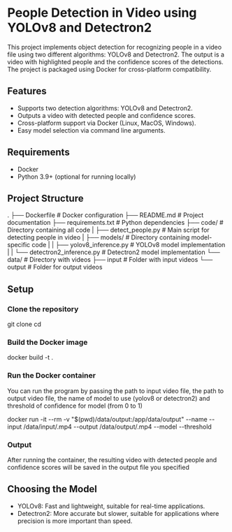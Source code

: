 # People Detection in Video using YOLOv8 and Detectron2

This project implements object detection for recognizing people in a video file using two different algorithms: YOLOv8 and Detectron2. The output is a video with highlighted people and the confidence scores of the detections. The project is packaged using Docker for cross-platform compatibility.

## Features

- Supports two detection algorithms: YOLOv8 and Detectron2.
- Outputs a video with detected people and confidence scores.
- Cross-platform support via Docker (Linux, MacOS, Windows).
- Easy model selection via command line arguments.

## Requirements

- Docker
- Python 3.9+ (optional for running locally)

## Project Structure

.
├── Dockerfile                            # Docker configuration
├── README.md                             # Project documentation
├── requirements.txt                      # Python dependencies
├── code/                                 # Directory containing all code
|    ├── detect_people.py                 # Main script for detecting people in video
|    ├── models/                          # Directory containing model-specific code
|    |   ├── yolov8_inference.py          # YOLOv8 model implementation
|    |   └── detectron2_inference.py      # Detectron2 model implementation
└── data/                                 # Directory with videos
    ├── input                             # Folder with input videos
    └── output                            # Folder for output videos

## Setup

### Clone the repository

git clone <repository-url>
cd <repository-folder>

### Build the Docker image

docker build -t <your-docker-image-name> .

### Run the Docker container

You can run the program by passing the path to input video file, the path to output video file, the name of model to use (yolov8 or detectron2) and threshold of confidence for model (from 0 to 1)

docker run -it --rm -v "$(pwd)/data/output:/app/data/output" --name <your-docker-container-name> <your-docker-image-name> --input /data/input/<input-video-name>.mp4 --output /data/output/<output-video-name>.mp4 --model <yolov8-or-detectron2> --threshold <your-size-of-threshold>

### Output

After running the container, the resulting video with detected people and confidence scores will be saved in the output file you specified 

## Choosing the Model

- YOLOv8: Fast and lightweight, suitable for real-time applications.
- Detectron2: More accurate but slower, suitable for applications where precision is more important than speed.

